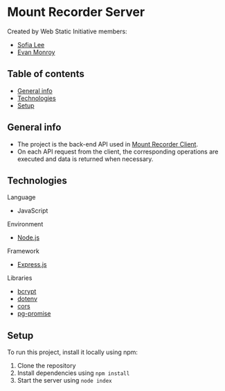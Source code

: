 # Mount Recorder Server

Created by Web Static Initiative members:

- [Sofia Lee](https://www.linkedin.com/in/sofia-lee-58b75114b/)
- [Evan Monroy](https://www.linkedin.com/in/evan-monroy-917b4a162/)

## Table of contents

- [General info](#general-info)
- [Technologies](#technologies)
- [Setup](#setup)

## General info

- The project is the back-end API used in [Mount Recorder Client](https://github.com/sofia819/mount_recorder_client).
- On each API request from the client, the corresponding operations are executed and data is returned when necessary.

## Technologies

Language

- JavaScript

Environment

- [Node.js](https://nodejs.org/en/)

Framework

- [Express.js](https://expressjs.com/)

Libraries

- [bcrypt](https://github.com/kelektiv/node.bcrypt.js)
- [dotenv](https://github.com/motdotla/dotenv)
- [cors](https://github.com/expressjs/cors)
- [pg-promise](https://github.com/vitaly-t/pg-promise)

## Setup

To run this project, install it locally using npm:

1. Clone the repository
2. Install dependencies using `npm install`
3. Start the server using `node index`

